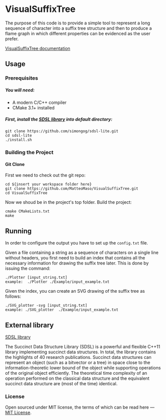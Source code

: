 # VisualSuffixTree

The purpose of this code is to provide a simple tool to represent a long sequence of character into a
suffix tree structure and then to produce a flame graph in which different properties can be evidenced
as the user prefer.

[VisualSuffixTree documentation](https://github.com/MatteoMaso/VisualSuffixTree/tree/develop/doc)

## Usage

### Prerequisites

##### You will need:

 * A modern C/C++ compiler
 * CMake 3.1+ installed

##### First, install the [SDSL library](https://github.com/simongog/sdsl.git) into default directory:

```
git clone https://github.com/simongog/sdsl-lite.git
cd sdsl-lite
./install.sh
```

### Building the Project

#### Git Clone

First we need to check out the git repo:

```
cd ${insert your workspace folder here}
git clone https://github.com/MatteoMaso/VisualSuffixTree.git
cd VisualSuffixTree
```

Now we shoud be in the project's top folder.
Build the project:
```
cmake CMakeLists.txt
make
```

## Running

In order to configure the output you have to set up the `config.txt` file. 

Given a file containing a string as a sequence of characters on a single line without headers, you first need to build an index that contains all the necessary information for drawing the suffix tree later. This is done by issuing the command:
```
./Plotter [input_string.txt]
example:  ./Plotter ./Example/input_example.txt
```
Given the index, you can create an SVG drawing of the suffix tree as follows:
```
./SVG_plotter -svg [input_string.txt]
example: ./SVG_plotter  ./Example/input_example.txt
```

## External library

[SDSL library](https://github.com/simongog/sdsl.git)

The Succinct Data Structure Library (SDSL) is a powerful and flexible C++11 library implementing succinct data structures. In total, the library contains the highlights of 40 research publications. Succinct data structures can represent an object (such as a bitvector or a tree) in space close to the information-theoretic lower bound of the object while supporting operations of the original object efficiently. The theoretical time complexity of an operation performed on the classical data structure and the equivalent succinct data structure are (most of the time) identical.

### License

Open sourced under MIT license, the terms of which can be read here — [MIT License](http://opensource.org/licenses/MIT).
